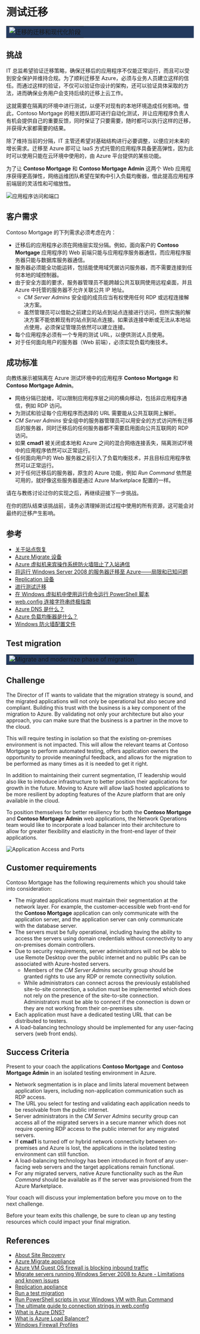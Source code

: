 # 测试迁移

<table style="width: 100%; background-color: #243A5E; text-align: center">
<tr>
<td align="center"><img style="border: 0px" src="images/migrate_header_migrate.png" alt="迁移的迁移和现代化阶段" /></td>
</tr>
</table>

## 挑战

IT 总监希望验证迁移策略，确保迁移后的应用程序不仅能正常运行，而且可以受到安全保护并维持合规。为了顺利迁移至 Azure，必须与业务人员建立这样的信任。而通过这样的验证，不仅可以验证你设计的架构，还可以验证具体采取的方法，进而确保业务用户会支持后续的迁移上云工作。

这就需要在隔离的环境中进行测试，以便不对现有的本地环境造成任何影响。借此，Contoso Mortgage 的相关团队即可进行自动化测试，并让应用程序负责人有机会提供自己的重要反馈，同时保证了只要需要，随时都可以执行这样的迁移，并获得大家都需要的结果。

除了维持当前的分隔，IT 主管还希望对基础结构进行必要调整，以便应对未来的增长需求。迁移至 Azure 即可让 IaaS 方式托管的应用程序具备更高弹性，因为此时可以使用只能在云环境中使用的，由 Azure 平台提供的某些功能。

为了让 **Contoso Mortgage** 和 **Contoso Mortgage Admin** 这两个 Web 应用程序获得更高弹性，网络运维团队希望在架构中引入负载均衡器，借此提高应用程序前端层的灵活性和可缩放性。

![应用程序访问和端口](images/cm_apps_azure_architecture_w_admin.png)

## 客户需求

Contoso Mortgage 的下列需求必须考虑在内：

- 迁移后的应用程序必须在网络层实现分隔。例如，面向客户的 **Contoso Mortgage** 应用程序的 Web 前端只能与应用程序服务器通信，而应用程序服务器只能与数据库服务器通信。
- 服务器必须能全功能运转，包括能使用域凭据访问服务器，而不需要连接到任何本地的域控制器。
- 由于安全方面的要求，服务器管理员不能跨越公共互联网使用远程桌面，并且 Azure 中托管的服务器不允许关联公共 IP 地址。
    - *CM Server Admins* 安全组的成员应当有权使用任何 RDP 或远程连接解决方案。
    - 虽然管理员可以借助之前建立的站点到站点连接进行访问，但所实施的解决方案不能依赖现有的站点到站点连接。如果该连接中断或无法从本地站点使用，必须保证管理员依然可以建立连接。
- 每个应用程序必须有一个专用的测试 URL，以便供测试人员使用。
- 对于任何面向用户的服务器（Web 前端），必须实现负载均衡技术。

## 成功标准

向教练展示被隔离在 Azure 测试环境中的应用程序 **Contoso Mortgage** 和 **Contoso Mortgage Admin**。

- 网络分隔已就绪，可以限制应用程序层之间的横向移动，包括非应用程序通信，例如 RDP 访问。
- 为测试和验证每个应用程序而选择的 URL 需要能从公共互联网上解析。
- *CM Server Admins* 安全组中的服务器管理员可以用安全的方式访问所有迁移后的服务器，同时迁移后的任何服务器都不需要启用面向公共互联网的 RDP 访问。
- 如果 **cmad1** 被关闭或本地和 Azure 之间的混合网络连接丢失，隔离测试环境中的应用程序依然可以正常运行。
- 任何面向用户的 Web 服务器之前引入了负载均衡技术，并且目标应用程序依然可以正常运行。
- 对于任何迁移后的服务器，原生的 Azure 功能，例如 *Run Command* 依然是可用的，就好像这些服务器是通过 Azure Marketplace 配置的一样。

请在与教练讨论过你的实现之后，再继续迎接下一步挑战。

在你的团队结束该挑战前，请务必清理掉测试过程中使用的所有资源，这可能会对最终的迁移产生影响。

## 参考

- <a href="https://docs.microsoft.com/azure/site-recovery/site-recovery-overview" target="_blank">关于站点恢复</a>
- <a href="https://docs.microsoft.com/azure/migrate/migrate-appliance" target="_blank">Azure Migrate 设备</a>
- <a href="https://docs.microsoft.com/azure/virtual-machines/troubleshooting/guest-os-firewall-blocking-inbound-traffic" target="_blank">Azure 虚拟机来宾操作系统防火墙阻止了入站通信</a>
- <a href="https://docs.microsoft.com/azure/site-recovery/migrate-tutorial-windows-server-2008#limitations-and-known-issues" target="_blank">将运行 Windows Server 2008 的服务器迁移至 Azure——局限和已知问题</a>
- <a href="https://docs.microsoft.com/azure/migrate/migrate-replication-appliance" target="_blank">Replication 设备</a>
- <a href="https://docs.microsoft.com/azure/migrate/tutorial-migrate-hyper-v#run-a-test-migration" target="_blank">进行测试迁移</a>
- <a href="https://docs.microsoft.com/azure/virtual-machines/windows/run-command" target="_blank">在 Windows 虚拟机中使用运行命令运行 PowerShell 脚本</a>
- <a href="https://blog.elmah.io/the-ultimate-guide-to-connection-strings-in-web-config/" target="_blank">web.config 连接字符串终极指南</a>
- <a href="https://docs.microsoft.com/azure/dns/dns-overview" target="_blank">Azure DNS 是什么？</a>
- <a href="https://docs.microsoft.com/azure/load-balancer/load-balancer-overview" target="_blank">Azure 负载均衡器是什么？</a>
- <a href="https://docs.microsoft.com/previous-versions/windows/desktop/ics/windows-firewall-profiles" target="_blank">Windows 防火墙配置文件</a>

## Test migration

<table style="width: 100%; background-color: #243A5E; text-align: center">
<tr>
<td align="center"><img style="border: 0px" src="images/migrate_header_migrate.png" alt="Migrate and modernize phase of migration" /></td>
</tr>
</table>

## Challenge

The Director of IT wants to validate that the migration strategy is sound, and the migrated applications will not only be operational but also secure and compliant. Building this trust with the business is a key component of the migration to Azure. By validating not only your architecture but also your approach, you can make sure that the business is a partner in the move to the cloud.

This will require testing in isolation so that the existing on-premises environment is not impacted. This will allow the relevant teams at Contoso Mortgage to perform automated testing, offers application owners the opportunity to provide meaningful feedback, and allows for the migration to be performed as many times as it is needed to get it right.

In addition to maintaining their current segmentation, IT leadership would also like to introduce infrastructure to better position their applications for growth in the future. Moving to Azure will allow IaaS hosted applications to be more resilient by adopting features of the Azure platform that are only available in the cloud.

To position themselves for better resiliency for both the **Contoso Mortgage** and **Contoso Mortgage Admin** web applications, the Network Operations team would like to incorporate a load balancer into their architecture to allow for greater flexibility and elasticity in the front-end layer of their applications.

![Application Access and Ports](images/cm_apps_azure_architecture_w_admin.png)

## Customer requirements

Contoso Mortgage has the following requirements which you should take into consideration:

- The migrated applications must maintain their segmentation at the network layer. For example, the customer-accessible web front-end for the **Contoso Mortgage** application can only communicate with the application server, and the application server can only communicate with the database server.
- The servers must be fully operational, including having the ability to access the servers using domain credentials without connectivity to any on-premises domain controllers.
- Due to security requirements, server administrators will not be able to use Remote Desktop over the public internet and no public IPs can be associated with Azure-hosted servers.
    - Members of the *CM Server Admins* security group should be granted rights to use any RDP or remote connectivity solution.
    - While administrators can connect across the previously established site-to-site connection, a solution must be implemented which does not rely on the presence of the site-to-site connection. Administrators must be able to connect if the connection is down or they are not working from their on-premises site.
- Each application must have a dedicated testing URL that can be distributed to testers.
- A load-balancing technology should be implemented for any user-facing servers (web front ends).

## Success Criteria

Present to your coach the applications **Contoso Mortgage** and **Contoso Mortgage Admin** in an isolated testing environment in Azure.

- Network segmentation is in place and limits lateral movement between application layers, including non-application communication such as RDP access.
- The URL you select for testing and validating each application needs to be resolvable from the public internet.
- Server administrators in the *CM Server Admins* security group can access all of the migrated servers in a secure manner which does not require opening RDP access to the public internet for any migrated servers.
- If **cmad1** is turned off or hybrid network connectivity between on-premises and Azure is lost, the applications in the isolated testing environment can still function.
- A load-balancing technology has been introduced in front of any user-facing web servers and the target applications remain functional.
- For any migrated servers, native Azure functionality such as the *Run Command* should be available as if the server was provisioned from the Azure Marketplace.

Your coach will discuss your implementation before you move on to the next challenge.

Before your team exits this challenge, be sure to clean up any testing resources which could impact your final migration.

## References

- <a href="https://docs.microsoft.com/azure/site-recovery/site-recovery-overview" target="_blank">About Site Recovery</a>
- <a href="https://docs.microsoft.com/azure/migrate/migrate-appliance" target="_blank">Azure Migrate appliance</a>
- <a href="https://docs.microsoft.com/azure/virtual-machines/troubleshooting/guest-os-firewall-blocking-inbound-traffic" target="_blank">Azure VM Guest OS firewall is blocking inbound traffic</a>
- <a href="https://docs.microsoft.com/azure/site-recovery/migrate-tutorial-windows-server-2008#limitations-and-known-issues" target="_blank">Migrate servers running Windows Server 2008 to Azure - Limitations and known issues</a>
- <a href="https://docs.microsoft.com/azure/migrate/migrate-replication-appliance" target="_blank">Replication appliance</a>
- <a href="https://docs.microsoft.com/azure/migrate/tutorial-migrate-hyper-v#run-a-test-migration" target="_blank">Run a test migration</a>
- <a href="https://docs.microsoft.com/azure/virtual-machines/windows/run-command" target="_blank">Run PowerShell scripts in your Windows VM with Run Command</a>
- <a href="https://blog.elmah.io/the-ultimate-guide-to-connection-strings-in-web-config/" target="_blank">The ultimate guide to connection strings in web.config</a>
- <a href="https://docs.microsoft.com/azure/dns/dns-overview" target="_blank">What is Azure DNS?</a>
- <a href="https://docs.microsoft.com/azure/load-balancer/load-balancer-overview" target="_blank">What is Azure Load Balancer?</a>
- <a href="https://docs.microsoft.com/previous-versions/windows/desktop/ics/windows-firewall-profiles" target="_blank">Windows Firewall Profiles</a>
